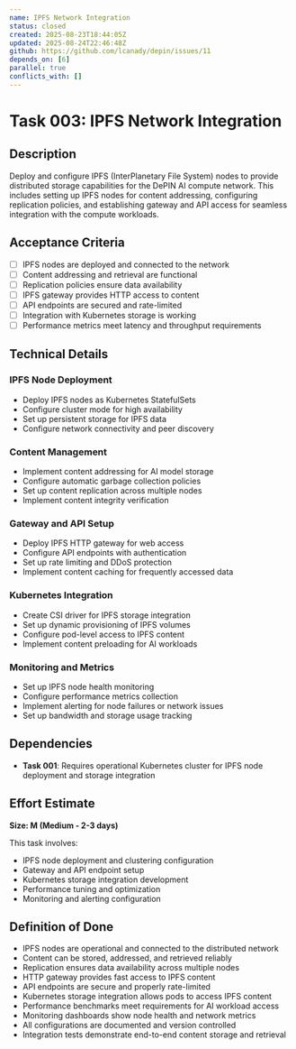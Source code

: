 ```yaml
---
name: IPFS Network Integration
status: closed
created: 2025-08-23T18:44:05Z
updated: 2025-08-24T22:46:48Z
github: https://github.com/lcanady/depin/issues/11
depends_on: [6]
parallel: true
conflicts_with: []
---
```


# Task 003: IPFS Network Integration

## Description

Deploy and configure IPFS (InterPlanetary File System) nodes to provide distributed storage capabilities for the DePIN AI compute network. This includes setting up IPFS nodes for content addressing, configuring replication policies, and establishing gateway and API access for seamless integration with the compute workloads.

## Acceptance Criteria

- [ ] IPFS nodes are deployed and connected to the network
- [ ] Content addressing and retrieval are functional
- [ ] Replication policies ensure data availability
- [ ] IPFS gateway provides HTTP access to content
- [ ] API endpoints are secured and rate-limited
- [ ] Integration with Kubernetes storage is working
- [ ] Performance metrics meet latency and throughput requirements

## Technical Details

### IPFS Node Deployment
- Deploy IPFS nodes as Kubernetes StatefulSets
- Configure cluster mode for high availability
- Set up persistent storage for IPFS data
- Configure network connectivity and peer discovery

### Content Management
- Implement content addressing for AI model storage
- Configure automatic garbage collection policies
- Set up content replication across multiple nodes
- Implement content integrity verification

### Gateway and API Setup
- Deploy IPFS HTTP gateway for web access
- Configure API endpoints with authentication
- Set up rate limiting and DDoS protection
- Implement content caching for frequently accessed data

### Kubernetes Integration
- Create CSI driver for IPFS storage integration
- Set up dynamic provisioning of IPFS volumes
- Configure pod-level access to IPFS content
- Implement content preloading for AI workloads

### Monitoring and Metrics
- Set up IPFS node health monitoring
- Configure performance metrics collection
- Implement alerting for node failures or network issues
- Set up bandwidth and storage usage tracking

## Dependencies

- **Task 001**: Requires operational Kubernetes cluster for IPFS node deployment and storage integration

## Effort Estimate

**Size: M (Medium - 2-3 days)**

This task involves:
- IPFS node deployment and clustering configuration
- Gateway and API endpoint setup
- Kubernetes storage integration development
- Performance tuning and optimization
- Monitoring and alerting configuration

## Definition of Done

- IPFS nodes are operational and connected to the distributed network
- Content can be stored, addressed, and retrieved reliably
- Replication ensures data availability across multiple nodes
- HTTP gateway provides fast access to IPFS content
- API endpoints are secure and properly rate-limited
- Kubernetes storage integration allows pods to access IPFS content
- Performance benchmarks meet requirements for AI workload access
- Monitoring dashboards show node health and network metrics
- All configurations are documented and version controlled
- Integration tests demonstrate end-to-end content storage and retrieval
